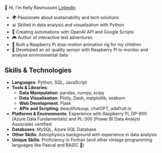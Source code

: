 👋 Hi, I'm Kelly Rasmussen  [LinkedIn](https://www.linkedin.com/in/kellydraperrasmussen/)
- 🌍 Passionate about sustainability and tech solutions  
- 📊 Skilled in data analysis and visualisation with Python  
- 🤖 Creating automations with OpenAI API and Google Scripts  
- 🎮 Author of interactive text adventures  
- 🎥 Built a Raspberry Pi stop-motion animation rig for my children  
- 🌱 Developed an air quality sensor with Raspberry Pi to monitor and analyse environmental data

## Skills & Technologies

- **Languages**: Python, SQL, JavaScript
- **Tools & Libraries**: 
  - **Data Manipulation**: pandas, numpy, scipy
  - **Data Visualisation**: Plotly, Dash, matplotlib, seaborn
  - **Web Development**: Flask
  - **APIs and Scripting**: beautifulsoup, chatGPT, adafruit.io
- **Platforms & Environments**: Experience with Raspberry Pi,  DP-900 (Azure Data Fundamentals) and PL-300 (Power BI Data Analyst Associate) certified
- **Databases**: MySQL, Azure SQL Database
- **Other Skills**: Astrophysics background with experience in data analysis
- **Unique Skills**: Proficiency in Fortran (and other vintage programming languages like Pascal and BASIC 👵)

